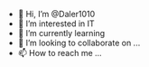- 👋 Hi, I’m @Daler1010
- 👀 I’m interested in IT
- 🌱 I’m currently learning 
- 💞️ I’m looking to collaborate on ...
- 📫 How to reach me ...

<!---
Daler1010/Daler1010 is a ✨ special ✨ repository because its `README.md` (this file) appears on your GitHub profile.
You can click the Preview link to take a look at your changes.
--->
